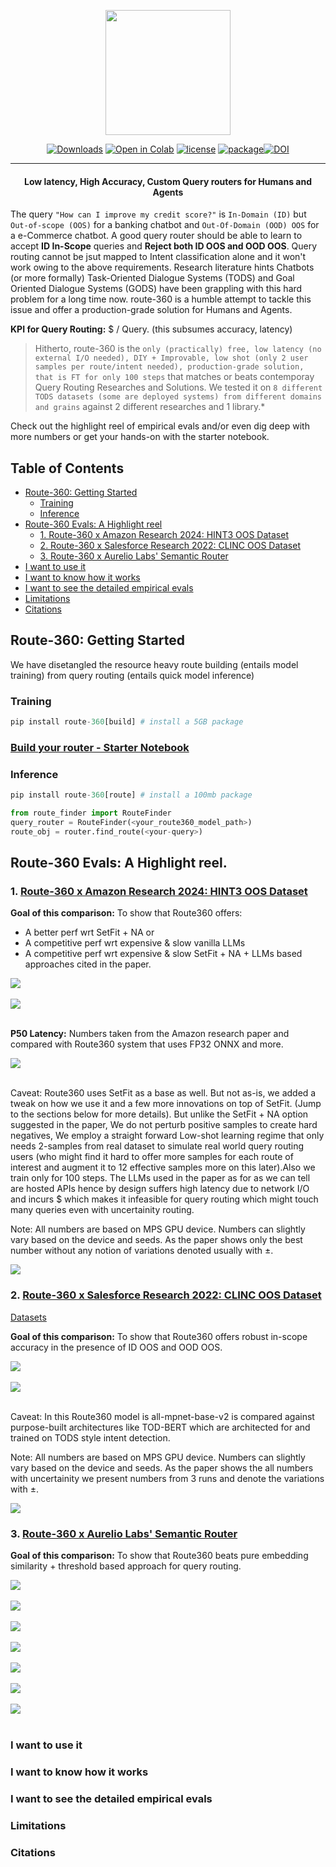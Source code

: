 <p align ="center">
<img width=200 src = "./images/fr_logo.png">
</p>


<div align="center">

[![Downloads](https://static.pepy.tech/badge/flashrank)](https://pepy.tech/project/flashrank)
[![Open in Colab](https://colab.research.google.com/assets/colab-badge.svg)]()
[![license]( https://img.shields.io/badge/License-Apache-blue.svg)](https://opensource.org/licenses/Apache2.0)
[![package]( https://img.shields.io/badge/Package-PYPI-blue.svg)](https://pypi.org/project/FlashRank/)[![DOI](https://zenodo.org/badge/DOI/10.5281/zenodo.11093524.svg)](https://doi.org/10.5281/zenodo.11093524)

</div>

<hr>

<div align="center">

  <h4 align="center">
    <b>Low latency, High Accuracy, Custom Query routers for Humans and Agents </b>
    <br />
  </h4>
</div>


The query `"How can I improve my credit score?"` is `In-Domain (ID)` but `Out-of-scope (OOS)` for a banking chatbot and `Out-Of-Domain (OOD) OOS` for a e-Commerce chatbot. A good query router should be able to learn to accept **ID In-Scope** queries and **Reject both ID OOS and OOD OOS**. Query routing cannot be jsut mapped to Intent classification alone and it won't work owing to the above requirements. Research literature hints Chatbots (or more formally) Task-Oriented Dialogue Systems (TODS) and Goal Oriented Dialogue Systems (GODS) have been grappling with this hard problem for a long time now. route-360 is a humble attempt to tackle this issue and offer a production-grade solution for Humans and Agents.

**KPI for Query Routing:** $ / Query. (this subsumes accuracy, latency)

> Hitherto, route-360 is the `only (practically) free, low latency (no external I/O needed), DIY + Improvable, low shot (only 2 user samples per route/intent needed), production-grade solution, that is FT for only 100 steps` that matches or beats contemporay Query Routing Researches and Solutions. We tested it on `8 different TODS datasets (some are deployed systems) from different domains and grains` against 2 different researches and 1 library.*

Check out the highlight reel of empirical evals and/or even dig deep with more numbers or get your hands-on with the starter notebook.

## Table of Contents

- [Route-360: Getting Started](#route-360-getting-started)
  - [Training](#training)
  - [Inference](#inference)
- [Route-360 Evals: A Highlight reel](#route-360-evals-a-highlight-reel)
  - [1. Route-360 x Amazon Research 2024: HINT3 OOS Dataset](#1-route-360-x-amazon-research-2024-hint3-oos-dataset)
  - [2. Route-360 x Salesforce Research 2022: CLINC OOS Dataset](#2-route-360-x-salesforce-research-2022-clinc-oos-dataset)
  - [3. Route-360 x Aurelio Labs' Semantic Router](#3-route-360-x-aurelio-labs-semantic-router)
- [I want to use it](#i-want-to-use-it)
- [I want to know how it works](#i-want-to-know-how-it-works)
- [I want to see the detailed empirical evals](#i-want-to-see-the-detailed-empirical-evals)
- [Limitations](#limitations)
- [Citations](#citations)


## Route-360: Getting Started

We have disetangled the resource heavy route building (entails model training) from query routing (entails quick model inference)


### Training
```python 
pip install route-360[build] # install a 5GB package
```
### [Build your router - Starter Notebook]()

### Inference

```python 
pip install route-360[route] # install a 100mb package
```
```python
from route_finder import RouteFinder
query_router = RouteFinder(<your_route360_model_path>)
route_obj = router.find_route(<your-query>)
```

## Route-360 Evals: A Highlight reel.

### 1. [Route-360 x Amazon Research 2024: HINT3 OOS Dataset](https://arxiv.org/pdf/2410.01627)

**Goal of this comparison:** To show that Route360 offers:

- A better perf wrt  SetFit + NA or 
- A competitive perf wrt expensive & slow vanilla LLMs 
- A competitive perf wrt expensive & slow SetFit + NA + LLMs based approaches cited in the paper.

<img src="./images/HINT3-F1.png"/><br/><br/>
<img src="./images/HINT3-OOS-RECALL.png"/><br/><br/>

**P50 Latency:** Numbers taken from the Amazon research paper and compared with Route360 system that uses FP32 ONNX and more.

<img src="./images/p50 Latency.png"/><br/><br/>

Caveat: Route360 uses SetFit as a base as well. But not as-is, we added a tweak on how we use it and a few more innovations on top of SetFit. (Jump to the sections below for more details). But unlike the SetFit + NA option suggested in the paper, We do not perturb positive samples to create hard negatives, We employ a straight forward Low-shot learning regime that only needs 2-samples from real dataset to simulate real world query routing users (who might find it hard to offer more samples for each route of interest and augment it to 12 effective samples more on this later).Also we train only for 100 steps. The LLMs used in the paper as for as we can tell are hosted APIs hence by design suffers high latency due to network I/O and incurs $ which makes it infeasible for query routing which might touch many queries even with uncertainity routing.

Note: All numbers are based on MPS GPU device. Numbers can slightly vary based on the device and seeds. As the paper shows only the 
best number without any notion of variations denoted usually with ±.

<img src="./images/HINT3-Training Regime.png"/>




### 2. [Route-360 x Salesforce Research 2022: CLINC OOS Dataset](https://arxiv.org/pdf/2106.04564)

[Datasets](https://huggingface.co/datasets/Salesforce/dialogstudio) 

**Goal of this comparison:** To show that Route360 offers robust in-scope accuracy in the presence of ID OOS and OOD OOS.

<img src="./images/FS-CLINC-IS-ACC.png"/><br/><br/>
<img src="./images/FS-CLINC-OOS-RECALL.png"/><br/><br/>

Caveat: In this Route360 model is all-mpnet-base-v2 is compared against purpose-built architectures like TOD-BERT which are architected for and trained on TODS style intent detection. 

Note: All numbers are based on MPS GPU device. Numbers can slightly vary based on the device and seeds. As the paper shows the 
all numbers with uncertainity we present numbers from 3 runs and denote the variations with ±.


<img src="./images/FS-CLINC-Training Regime.png"/>


### 3. [Route-360 x Aurelio Labs' Semantic Router](https://github.com/aurelio-labs/semantic-router)

**Goal of this comparison:** To show that Route360 beats pure embedding similarity + threshold based approach for query routing.

<img src="./images/FOOD_SR.png"/><br/><br/>
<img src="./images/CC_SR.png"/><br/><br/>
<img src="./images/BANK_SR.png"/><br/><br/>
<img src="./images/BANK77_SR.png"/><br/><br/>
<img src="./images/CUREKART_SR.png"/><br/><br/>
<img src="./images/PP11_SR.png"/><br/><br/>
<img src="./images/SOFM_SR.png"/><br/><br/>

### I want to use it
### I want to know how it works
### I want to see the detailed empirical evals
### Limitations
### Citations
